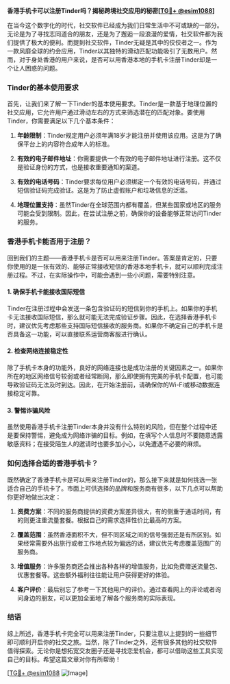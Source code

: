 **香港手机卡可以注册Tinder吗？揭秘跨境社交应用的秘密[[TG💪+ @esim1088](https://t.me/s/esim1088)]**

在当今这个数字化的时代，社交软件已经成为我们日常生活中不可或缺的一部分。无论是为了寻找志同道合的朋友，还是为了邂逅一段浪漫的爱情，社交软件都为我们提供了极大的便利。而提到社交软件，Tinder无疑是其中的佼佼者之一。作为一款风靡全球的约会应用，Tinder以其独特的滑动匹配功能吸引了无数用户。然而，对于身处香港的用户来说，是否可以用香港本地的手机卡注册Tinder却是一个让人困惑的问题。

### Tinder的基本使用要求

首先，让我们来了解一下Tinder的基本使用要求。Tinder是一款基于地理位置的社交应用，它允许用户通过滑动左右的方式来筛选潜在的匹配对象。要使用Tinder，你需要满足以下几个基本条件：

1. **年龄限制**：Tinder规定用户必须年满18岁才能注册并使用该应用。这是为了确保平台上的内容符合成年人的标准。
   
2. **有效的电子邮件地址**：你需要提供一个有效的电子邮件地址进行注册。这不仅是验证身份的方式，也是接收重要通知的渠道。

3. **有效的电话号码**：Tinder要求每位用户必须绑定一个有效的电话号码，并通过短信验证码完成验证。这是为了防止虚假账户和垃圾信息的泛滥。

4. **地理位置支持**：虽然Tinder在全球范围内都有覆盖，但某些国家或地区的服务可能会受到限制。因此，在尝试注册之前，确保你的设备能够正常访问Tinder的服务。

### 香港手机卡能否用于注册？

回到我们的主题——香港手机卡是否可以用来注册Tinder。答案是肯定的，只要你使用的是一张有效的、能够正常接收短信的香港本地手机卡，就可以顺利完成注册过程。不过，在实际操作中，可能会遇到一些小问题，需要特别注意。

#### 1. 确保手机卡能接收国际短信

Tinder在注册过程中会发送一条包含验证码的短信到你的手机上。如果你的手机卡无法接收国际短信，那么就可能无法完成验证步骤。因此，在选择香港手机卡时，建议优先考虑那些支持国际短信接收的服务商。如果你不确定自己的手机卡是否具备这一功能，可以直接联系运营商客服进行确认。

#### 2. 检查网络连接稳定性

除了手机卡本身的功能外，良好的网络连接也是成功注册的关键因素之一。如果你所在的地区网络信号较弱或者经常断网，那么即使拥有完美的手机卡配置，也可能导致验证码无法及时到达。因此，在开始注册前，请确保你的Wi-Fi或移动数据连接稳定可靠。

#### 3. 警惕诈骗风险

虽然使用香港手机卡注册Tinder本身并没有什么特别的风险，但在整个过程中还是要保持警惕，避免成为网络诈骗的目标。例如，在填写个人信息时不要随意透露敏感资料；在接受陌生人的邀请时也要多加小心，以免遭遇不必要的麻烦。

### 如何选择合适的香港手机卡？

既然确定了香港手机卡是可以用来注册Tinder的，那么接下来就是如何挑选一张适合自己的手机卡了。市面上可供选择的品牌和服务商有很多，以下几点可以帮助你更好地做出决定：

1. **资费方案**：不同的服务商提供的资费方案差异很大，有的侧重于通话时间，有的则更注重流量套餐。根据自己的需求选择性价比最高的方案。

2. **覆盖范围**：虽然香港面积不大，但不同区域之间的信号强弱还是有所区别。如果经常需要外出旅行或者工作地点较为偏远的话，建议优先考虑覆盖范围广的服务商。

3. **增值服务**：许多服务商还会推出各种各样的增值服务，比如免费赠送流量包、优惠套餐等。这些额外福利往往能让用户获得更好的体验。

4. **客户评价**：最后别忘了参考一下其他用户的评价。通过查看网上的评论或者询问身边的朋友，可以更加全面地了解各个服务商的实际表现。

### 结语

综上所述，香港手机卡完全可以用来注册Tinder，只要注意以上提到的一些细节即可顺利开启你的社交之旅。当然，除了Tinder之外，还有很多其他的社交软件值得探索。无论你是想拓宽交友圈子还是寻找恋爱机会，都可以借助这些工具实现自己的目标。希望这篇文章对你有所帮助！

[[TG💪+ @esim1088](https://t.me/s/esim1088) ![Image](https://i.postimg.cc/4NQfJmqS/Snipaste-2025-05-13-00-14-12.png)]